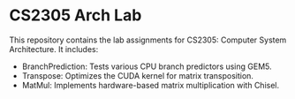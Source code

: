 # CS2305 Arch Lab

This repository contains the lab assignments for CS2305: Computer System Architecture. It includes:

- BranchPrediction: Tests various CPU branch predictors using GEM5.
- Transpose: Optimizes the CUDA kernel for matrix transposition.
- MatMul: Implements hardware-based matrix multiplication with Chisel.